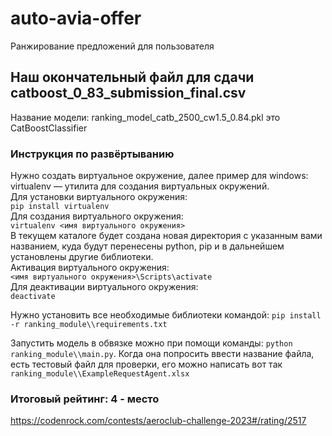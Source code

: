 # auto-avia-offer
Ранжирование предложений для пользователя
## Наш окончательный файл для сдачи catboost_0_83_submission_final.csv
Название модели: ranking_model_catb_2500_cw1.5_0.84.pkl это CatBoostClassifier
### Инструкция по развёртыванию
Нужно создать виртуальное окружение, далее пример для windows:
<br/>virtualenv — утилита для создания виртуальных окружений.
<br/>Для установки виртуального окружения:
<br/>`pip install virtualenv`
<br/>Для создания виртуального окружения:
<br/>`virtualenv <имя виртуального окружения>`
<br/>В текущем каталоге будет создана новая директория с указанным вами названием, куда будут перенесены python, pip и в дальнейшем установлены другие библиотеки.
<br/>Активация виртуального окружения:
<br/>`<имя виртуального окружения>\Scripts\activate`
<br/>Для деактивации виртуального окружения:
<br/>`deactivate`

Нужно установить все необходимые библиотеки командой: `pip install -r ranking_module\\requirements.txt`

Запустить модель в обвязке можно при помощи команды: `python ranking_module\\main.py`. Когда она попросить ввести название файла, есть тестовый файл для проверки, его можно написать вот так `ranking_module\\ExampleRequestAgent.xlsx`

### Итоговый рейтинг: 4 - место
https://codenrock.com/contests/aeroclub-challenge-2023#/rating/2517
